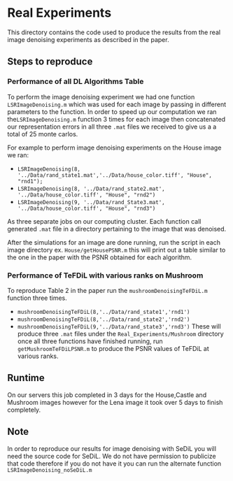 # Real Experiments
This directory contains the code used to produce the results from the real image denoising experiments as described in the paper.

## Steps to reproduce
### Performance of all DL Algorithms Table
To perform the image denoising experiment we had one function `LSRImageDenoising.m` which was used for each image by passing in different parameters to the function. In order to speed up our computation we ran the`LSRImageDenoising.m` function 3 times for each image then concatenated our representation errors in all three `.mat` files we received to give us a a total of 25 monte carlos.

For example to perform image denoising experiments on the House image we ran:
- `LSRImageDenoising(8, '../Data/rand_state1.mat','../Data/house_color.tiff', "House", "rnd1");`
- `LSRImageDenoising(8, '../Data/rand_state2.mat', '../Data/house_color.tiff', "House", "rnd2")`
- `LSRImageDenoising(9, '../Data/rand_State3.mat', '../Data/house_color.tiff', "House", "rnd3")`

As three separate jobs on our computing cluster. Each function call generated `.mat` file in a directory pertaining to the image that was denoised. 

After the simulations for an image are done running, run the script in each image directory 
ex. `House/getHousePSNR.m` this will print out a table similar to the one in the paper with the PSNR obtained for each algorithm.

### Performance of TeFDiL with various ranks on Mushroom
To reproduce Table 2 in the paper run the `mushroomDenoisingTeFDiL.m` function three times.
- `mushroomDenoisingTeFDiL(8,'../Data/rand_state1','rnd1')`
- `mushroomDenoisingTeFDiL(8,'../Data/rand_state2','rnd2')`
- `mushroomDenoisingTeFDiL(9,'../Data/rand_state3','rnd3')`
These will produce three `.mat` files under the `Real_Experiments/Mushroom` directory once all three functions have finished running, run `getMushroomTeFDiLPSNR.m` to produce the PSNR values of TeFDiL at various ranks.

## Runtime
On our servers this job completed in 3 days for the House,Castle and Mushroom images however for the Lena image it took over 5 days to finish completely.

## Note
In order to reproduce our results for image denoising with SeDiL you will need the source code for SeDiL. We do not have permission to publicize that code therefore if you do not have it you can run the alternate function `LSRImageDenoising_noSeDiL.m`
